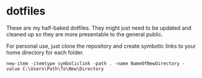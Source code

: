 # dotfiles

These are my half-baked dotfiles. They might just need to be updated and cleaned up so they are more presentable to the general public.

For personal use, just clone the repository and create symbotic links to your home directory for each folder.
    
``` shell 
new-item -itemtype symboliclink -path . -name NameOfNewDirectory -value C:\Users\Path\To\New\Directory
```

